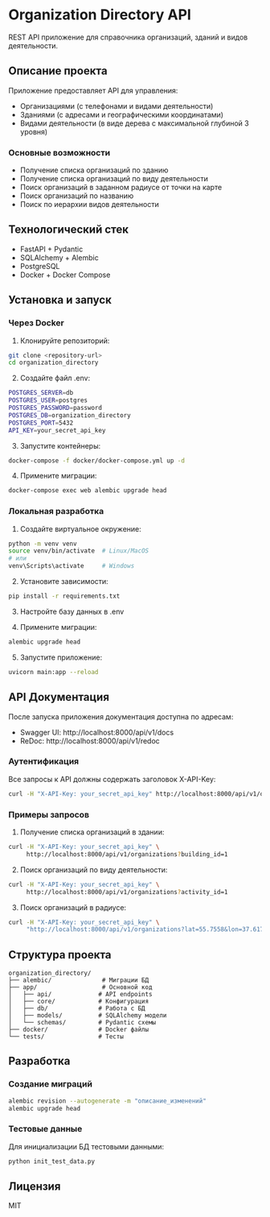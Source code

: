 # Organization Directory API

REST API приложение для справочника организаций, зданий и видов деятельности.

## Описание проекта

Приложение предоставляет API для управления:
- Организациями (с телефонами и видами деятельности)
- Зданиями (с адресами и географическими координатами)
- Видами деятельности (в виде дерева с максимальной глубиной 3 уровня)

### Основные возможности
- Получение списка организаций по зданию
- Получение списка организаций по виду деятельности
- Поиск организаций в заданном радиусе от точки на карте
- Поиск организаций по названию
- Поиск по иерархии видов деятельности

## Технологический стек

- FastAPI + Pydantic
- SQLAlchemy + Alembic
- PostgreSQL
- Docker + Docker Compose

## Установка и запуск

### Через Docker

1. Клонируйте репозиторий:
```bash
git clone <repository-url>
cd organization_directory
```

2. Создайте файл .env:
```bash
POSTGRES_SERVER=db
POSTGRES_USER=postgres
POSTGRES_PASSWORD=password
POSTGRES_DB=organization_directory
POSTGRES_PORT=5432
API_KEY=your_secret_api_key
```

3. Запустите контейнеры:
```bash
docker-compose -f docker/docker-compose.yml up -d
```

4. Примените миграции:
```bash
docker-compose exec web alembic upgrade head
```

### Локальная разработка

1. Создайте виртуальное окружение:
```bash
python -m venv venv
source venv/bin/activate  # Linux/MacOS
# или
venv\Scripts\activate     # Windows
```

2. Установите зависимости:
```bash
pip install -r requirements.txt
```

3. Настройте базу данных в .env

4. Примените миграции:
```bash
alembic upgrade head
```

5. Запустите приложение:
```bash
uvicorn main:app --reload
```

## API Документация

После запуска приложения документация доступна по адресам:
- Swagger UI: http://localhost:8000/api/v1/docs
- ReDoc: http://localhost:8000/api/v1/redoc

### Аутентификация

Все запросы к API должны содержать заголовок X-API-Key:
```bash
curl -H "X-API-Key: your_secret_api_key" http://localhost:8000/api/v1/organizations
```

### Примеры запросов

1. Получение списка организаций в здании:
```bash
curl -H "X-API-Key: your_secret_api_key" \
     http://localhost:8000/api/v1/organizations?building_id=1
```

2. Поиск организаций по виду деятельности:
```bash
curl -H "X-API-Key: your_secret_api_key" \
     http://localhost:8000/api/v1/organizations?activity_id=1
```

3. Поиск организаций в радиусе:
```bash
curl -H "X-API-Key: your_secret_api_key" \
     "http://localhost:8000/api/v1/organizations?lat=55.7558&lon=37.6173&radius=5"
```

## Структура проекта

```
organization_directory/
├── alembic/              # Миграции БД
├── app/                  # Основной код
│   ├── api/             # API endpoints
│   ├── core/            # Конфигурация
│   ├── db/              # Работа с БД
│   ├── models/          # SQLAlchemy модели
│   └── schemas/         # Pydantic схемы
├── docker/              # Docker файлы
└── tests/               # Тесты
```

## Разработка

### Создание миграций

```bash
alembic revision --autogenerate -m "описание_изменений"
alembic upgrade head
```

### Тестовые данные

Для инициализации БД тестовыми данными:
```bash
python init_test_data.py
```

## Лицензия

MIT
